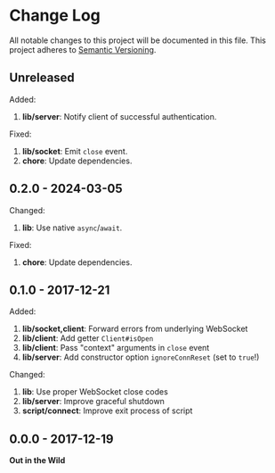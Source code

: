 # Change Log

All notable changes to this project will be documented in this file.
This project adheres to [Semantic Versioning](http://semver.org/).

## Unreleased

Added:

1. **lib/server**: Notify client of successful authentication.

Fixed:

1. **lib/socket**: Emit `close` event.
1. **chore**: Update dependencies.

## 0.2.0 - 2024-03-05

Changed:

1. **lib**: Use native `async`/`await`.

Fixed:

1. **chore**: Update dependencies.

## 0.1.0 - 2017-12-21

Added:

1. **lib/socket,client**: Forward errors from underlying WebSocket
1. **lib/client**: Add getter `Client#isOpen`
1. **lib/client**: Pass "context" arguments in `close` event
1. **lib/server**: Add constructor option `ignoreConnReset` (set to `true`!)

Changed:

1. **lib**: Use proper WebSocket close codes
1. **lib/server**: Improve graceful shutdown
1. **script/connect**: Improve exit process of script

## 0.0.0 - 2017-12-19

**Out in the Wild**
